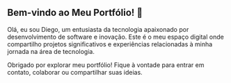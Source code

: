 ## Bem-vindo ao Meu Portfólio! 👋

Olá, eu sou Diego, um entusiasta da tecnologia apaixonado por desenvolvimento de software e inovação. Este é o meu espaço digital onde compartilho projetos significativos e experiências relacionadas à minha jornada na área de tecnologia.

Obrigado por explorar meu portfólio! Fique à vontade para entrar em contato, colaborar ou compartilhar suas ideias.
